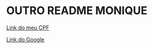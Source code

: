 # OUTRO README MONIQUE

[Link do meu CPF](docs/data/cpf.txt)

[Link do Google](https://www.google.com/)